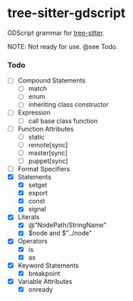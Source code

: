 tree-sitter-gdscript
==================

GDScript grammar for [tree-sitter][].

NOTE: Not ready for use. @see Todo.

### Todo

- [ ] Compound Statements
  - [ ] match
  - [ ] enum
  - [ ] inheriting class constructor
- [ ] Expression
  - [ ] call base class function
- [ ] Function Attributes
  - [ ] static
  - [ ] remote[sync]
  - [ ] master[sync]
  - [ ] puppet[sync]
- [ ] Format Specifiers
- [X] Statements
  - [X] setget
  - [X] export
  - [X] const
  - [X] signal
- [X] Literals
  - [X] @"NodePath/StringName"
  - [X] $node and $"../node"
- [X] Operators
  - [X] is
  - [X] as
- [X] Keyword Statements
  - [X] breakpoint
- [X] Variable Attributes
  - [X] onready

[tree-sitter]: https://github.com/tree-sitter/tree-sitter

